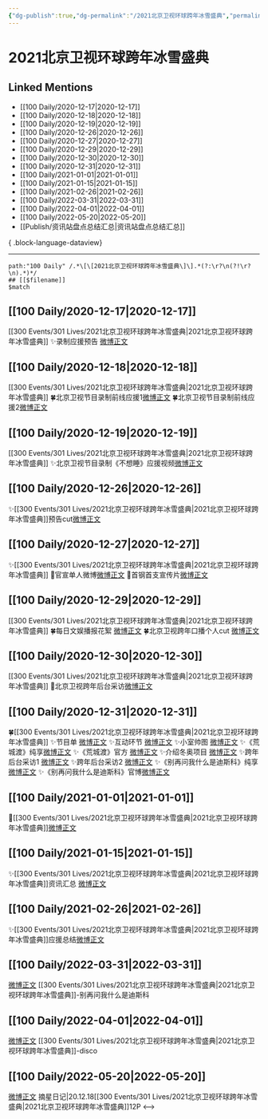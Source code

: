 ```yaml
---
{"dg-publish":true,"dg-permalink":"/2021北京卫视环球跨年冰雪盛典","permalink":"/2021北京卫视环球跨年冰雪盛典/","title":"2021北京卫视环球跨年冰雪盛典","tags":[null],"created":"2022-11-17T20:20:08.000+08:00","updated":"2023-04-10T16:05:42.000+08:00"}
---
```


# 2021北京卫视环球跨年冰雪盛典

## Linked Mentions
- [[100 Daily/2020-12-17\|2020-12-17]]
- [[100 Daily/2020-12-18\|2020-12-18]]
- [[100 Daily/2020-12-19\|2020-12-19]]
- [[100 Daily/2020-12-26\|2020-12-26]]
- [[100 Daily/2020-12-27\|2020-12-27]]
- [[100 Daily/2020-12-29\|2020-12-29]]
- [[100 Daily/2020-12-30\|2020-12-30]]
- [[100 Daily/2020-12-31\|2020-12-31]]
- [[100 Daily/2021-01-01\|2021-01-01]]
- [[100 Daily/2021-01-15\|2021-01-15]]
- [[100 Daily/2021-02-26\|2021-02-26]]
- [[100 Daily/2022-03-31\|2022-03-31]]
- [[100 Daily/2022-04-01\|2022-04-01]]
- [[100 Daily/2022-05-20\|2022-05-20]]
- [[Publish/资讯站盘点总结汇总\|资讯站盘点总结汇总]]

{ .block-language-dataview}

---

```expander
path:"100 Daily" /.*\[\[2021北京卫视环球跨年冰雪盛典\]\].*(?:\r?\n(?!\r?\n).*)*/
## [[$filename]]
$match
```
## [[100 Daily/2020-12-17\|2020-12-17]]
[[300 Events/301 Lives/2021北京卫视环球跨年冰雪盛典\|2021北京卫视环球跨年冰雪盛典]]
✨录制应援预告 [微博正文](https://weibo.com/6466290670/JyUvm994H)
## [[100 Daily/2020-12-18\|2020-12-18]]
[[300 Events/301 Lives/2021北京卫视环球跨年冰雪盛典\|2021北京卫视环球跨年冰雪盛典]]
🍀北京卫视节目录制前线应援1[微博正文](https://m.weibo.cn/6466290670/4583560747163640)
🍀北京卫视节目录制前线应援2[微博正文](https://m.weibo.cn/6466290670/4583577478237198)
## [[100 Daily/2020-12-19\|2020-12-19]]
[[300 Events/301 Lives/2021北京卫视环球跨年冰雪盛典\|2021北京卫视环球跨年冰雪盛典]]
✨北京卫视节目录制《不想睡》应援视频[微博正文](https://m.weibo.cn/6466290670/4583840142335103)

## [[100 Daily/2020-12-26\|2020-12-26]]
✨[[300 Events/301 Lives/2021北京卫视环球跨年冰雪盛典\|2021北京卫视环球跨年冰雪盛典]]预告cut[微博正文](https://m.weibo.cn/6466290670/4586349246029342)
## [[100 Daily/2020-12-27\|2020-12-27]]
✨[[300 Events/301 Lives/2021北京卫视环球跨年冰雪盛典\|2021北京卫视环球跨年冰雪盛典]]
💫官宣单人微博[微博正文](https://m.weibo.cn/6466290670/4586698636270725)
💫首钢首支宣传片[微博正文](https://m.weibo.cn/6466290670/4586868933397932)
## [[100 Daily/2020-12-29\|2020-12-29]]
[[300 Events/301 Lives/2021北京卫视环球跨年冰雪盛典\|2021北京卫视环球跨年冰雪盛典]]
🍀每日文娱播报花絮 [微博正文](https://weibo.com/6466290670/JAIvoevoz)
🍀北京卫视跨年口播个人cut [微博正文](https://weibo.com/6466290670/JAHOR0Mng)
## [[100 Daily/2020-12-30\|2020-12-30]]
[[300 Events/301 Lives/2021北京卫视环球跨年冰雪盛典\|2021北京卫视环球跨年冰雪盛典]]
🌸北京卫视跨年后台采访[微博正文](https://m.weibo.cn/6466290670/4587912803124933)
## [[100 Daily/2020-12-31\|2020-12-31]]
🍀[[300 Events/301 Lives/2021北京卫视环球跨年冰雪盛典\|2021北京卫视环球跨年冰雪盛典]]
✨节目单 [微博正文](https://weibo.com/6466290670/JB1vfCHFl)
✨互动环节 [微博正文](https://weibo.com/6466290670/JB33zarYy)
✨小室帅图 [微博正文](https://weibo.com/6466290670/JB3NcyPVp)
✨《荒城渡》纯享[微博正文](https://weibo.com/6466290670/JB3mjC8eR)
✨《荒城渡》官方 [微博正文](https://weibo.com/6466290670/JB3Fv4b0n)
✨介绍冬奥项目 [微博正文](https://weibo.com/6466290670/JB3bOmr7X)
✨跨年后台采访1 [微博正文](https://weibo.com/6466290670/JAZw13n06)
✨跨年后台采访2 [微博正文](https://weibo.com/6466290670/JB1yUhpiT)
✨《别再问我什么是迪斯科》纯享 [微博正文](https://weibo.com/6466290670/JB2YaFtwS)
✨《别再问我什么是迪斯科》官博[微博正文](https://weibo.com/6466290670/JB33zeOoI)
## [[100 Daily/2021-01-01\|2021-01-01]]
💫[[300 Events/301 Lives/2021北京卫视环球跨年冰雪盛典\|2021北京卫视环球跨年冰雪盛典]][微博正文](https://m.weibo.cn/6466290670/4588685952295740)
## [[100 Daily/2021-01-15\|2021-01-15]]
✨[[300 Events/301 Lives/2021北京卫视环球跨年冰雪盛典\|2021北京卫视环球跨年冰雪盛典]]资讯汇总 [微博正文](https://m.weibo.cn/6466290670/4593727362050336)
## [[100 Daily/2021-02-26\|2021-02-26]]
✨[[300 Events/301 Lives/2021北京卫视环球跨年冰雪盛典\|2021北京卫视环球跨年冰雪盛典]]应援总结[微博正文](https://m.weibo.cn/6466290670/4608842233810884)
## [[100 Daily/2022-03-31\|2022-03-31]]
[微博正文](https://m.weibo.cn/1731619093/4753093974294637) [[300 Events/301 Lives/2021北京卫视环球跨年冰雪盛典\|2021北京卫视环球跨年冰雪盛典]]-别再问我什么是迪斯科
## [[100 Daily/2022-04-01\|2022-04-01]]
[微博正文](https://m.weibo.cn/7305576848/4753379298903369) [[300 Events/301 Lives/2021北京卫视环球跨年冰雪盛典\|2021北京卫视环球跨年冰雪盛典]]-disco
## [[100 Daily/2022-05-20\|2022-05-20]]
[微博正文](https://m.weibo.cn/6859101100/4771189404209199) 摘星日记|20.12.18[[300 Events/301 Lives/2021北京卫视环球跨年冰雪盛典\|2021北京卫视环球跨年冰雪盛典]]12P
<-->
